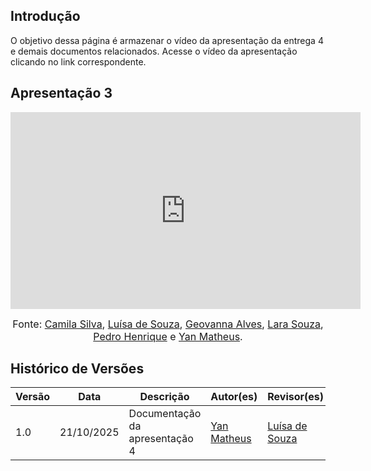 ## Introdução

O objetivo dessa página é armazenar o vídeo da apresentação da entrega 4 e demais documentos relacionados. Acesse o vídeo da apresentação clicando no link correspondente.

## Apresentação 3

<iframe width="560" height="315" src="https://www.youtube.com/embed/8bg0IVDFjew?si=-36jSAYAX4EeHLA-" title="YouTube video player" frameborder="0" allow="accelerometer; autoplay; clipboard-write; encrypted-media; gyroscope; picture-in-picture; web-share" referrerpolicy="strict-origin-when-cross-origin" allowfullscreen></iframe>

<font size="3"><p style="text-align: center">Fonte: [Camila Silva](https://github.com/CamilaSilvaC), [Luísa de Souza](https://github.com/luisa12ll), [Geovanna Alves](https://github.com/GeovannaUmbelino), [Lara Souza](https://github.com/mel14-hub), [Pedro Henrique](https://github.com/pedrohpsantos) e [Yan Matheus](https://github.com/Yanmatheus0812).</p></font>

## Histórico de Versões

| Versão | Data       | Descrição                    | Autor(es)                          | Revisor(es)                          |
|--------|------------|------------------------------|-----------------------------------|-------------------------------------|
| 1.0    | 21/10/2025 | Documentação da apresentação 4   | [Yan Matheus](https://github.com/Yanmatheus0812) | [Luísa de Souza](https://github.com/luisa12ll) |

